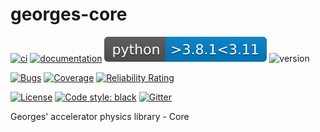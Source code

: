 # georges-core

[![ci](https://github.com/ULB-Metronu/georges-core/actions/workflows/ci.yml/badge.svg?branch=master)](https://github.com/ULB-Metronu/georges-core/actions/workflows/ci.yml)
[![documentation](https://github.com/ULB-Metronu/georges-core/actions/workflows/documentation.yml/badge.svg?branch=master)](https://github.com/ULB-Metronu/georges-core/actions/workflows/documentation.yml)
![Python](docs/_static/python_versions.svg)
![version](https://img.shields.io/badge/version-2022.1-blue)

[![Bugs](https://sonarcloud.io/api/project_badges/measure?project=ULB-Metronu_georges-core&metric=bugs)](https://sonarcloud.io/summary/new_code?id=ULB-Metronu_georges-core)
[![Coverage](https://sonarcloud.io/api/project_badges/measure?project=ULB-Metronu_georges-core&metric=coverage)](https://sonarcloud.io/summary/new_code?id=ULB-Metronu_georges-core)
[![Reliability Rating](https://sonarcloud.io/api/project_badges/measure?project=ULB-Metronu_georges-core&metric=reliability_rating)](https://sonarcloud.io/summary/new_code?id=ULB-Metronu_georges-core)

[![License](https://img.shields.io/badge/License-GPLv3-blue.svg)](https://www.gnu.org/licenses/gpl-3.0)
[![Code style: black](https://img.shields.io/badge/code%20style-black-000000.svg)](https://github.com/ambv/black)
[![Gitter](https://badges.gitter.im/ULB-Metronu/georges-core.svg)](https://gitter.im/ULB-Metronu/georges-core?utm_source=badge&utm_medium=badge&utm_campaign=pr-badge)

Georges' accelerator physics library - Core
